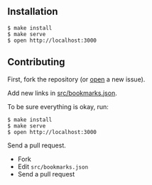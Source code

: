 ## Installation

```
$ make install
$ make serve
$ open http://localhost:3000
```

## Contributing

First, fork the repository (or [open](https://github.com/gillesfabio/awesome-meteor/issues) a new issue).

Add new links in [src/bookmarks.json](https://github.com/gillesfabio/awesome-meteor/blob/master/src/bookmarks.json).

To be sure everything is okay, run:

```
$ make install
$ make serve
$ open http://localhost:3000
```

Send a pull request.

* Fork
* Edit `src/bookmarks.json`
* Send a pull request
